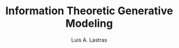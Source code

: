 ---
paperId: 31
author: Luis A. Lastras
publicationauthor: Lastras, L. A. 
title: Information Theoretic Generative Modeling
pdf: Poster_Luis_Lastras.pdf
poster: --
alt: --
type: Poster
topic: Machine Learning Methods
link: https://research.latinxinai.org/papers/neurips/2018/pdf/Poster_Luis_Lastras.pdf
conference: neurips
year: 2018
tags: neurips-2018
location: Montreal, Canada
---
